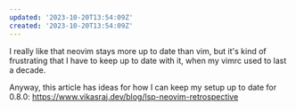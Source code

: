 ```yaml
---
updated: '2023-10-20T13:54:09Z'
created: '2023-10-20T13:54:09Z'
---
```

I really like that neovim stays more up to date than vim, but it's kind of frustrating that I have to keep up to date with it, when my vimrc used to last a decade.

Anyway, this article has ideas for how I can keep my setup up to date for 0.8.0: https://www.vikasraj.dev/blog/lsp-neovim-retrospective